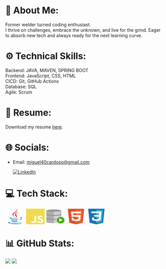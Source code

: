 # 👀 About Me:    
Former welder turned coding enthusiast.  
I thrive on challenges, embrace the unknown, and live for the grind. Eager to absorb new tech and always ready for the next learning curve.  

# ⚙️ Technical Skills:  
Backend: JAVA, MAVEN, SPRING BOOT  
Frontend: JavaScript, CSS, HTML  
CICD: Git, GitHub Actions  
Database: SQL  
Agile: Scrum

# 📄 Resume:
Download my resume [here](https://github.com/MiguelCardoso19/Resume-Repository/blob/main/CV%20Miguel%20Cardoso.pdf).

# 🌐 Socials:
- Email: miguel40cardoso@gmail.com
  
  [<img src="https://camo.githubusercontent.com/29ba59dbf61686238096822c7de916a9b41c40bf362b70e7f2c609551ce8f656/68747470733a2f2f696d672e736869656c64732e696f2f62616467652f6c696e6b6564696e2d2532333030373742352e7376673f7374796c653d666f722d7468652d6261646765266c6f676f3d6c696e6b6564696e266c6f676f436f6c6f723d7768697465" alt="LinkedIn"/>](https://www.linkedin.com/in/MiguelCardoso19)

# 💻 Tech Stack:
  <div>
    <img align="center" alt="Java" height="50" width="60" src="https://raw.githubusercontent.com/devicons/devicon/master/icons/java/java-original.svg">
    <img align="center" alt="Js" height="50" width="60" src="https://raw.githubusercontent.com/devicons/devicon/master/icons/javascript/javascript-plain.svg">
    <img align="center" alt="Database" height="50" width="60" src="https://raw.githubusercontent.com/devicons/devicon/6910f0503efdd315c8f9b858234310c06e04d9c0/icons/sqldeveloper/sqldeveloper-original.svg">
    <img align="center" alt="HTML" height="50" width="60" src="https://raw.githubusercontent.com/devicons/devicon/master/icons/html5/html5-original.svg">
    <img align="center" alt="CSS" height="50" width="60" src="https://raw.githubusercontent.com/devicons/devicon/master/icons/css3/css3-original.svg">
  </div>

# 📊 GitHub Stats:
![](https://github-readme-streak-stats.herokuapp.com/?user=miguelcardoso19&theme=react&hide_border=false)
![](https://github-readme-stats.vercel.app/api/top-langs/?username=miguelcardoso19&theme=react&hide_border=false&include_all_commits=true&count_private=true&layout=compact)
